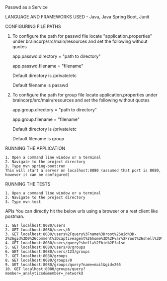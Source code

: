 Passwd as a Service

LANGUAGE AND FRAMEWORKS USED - Java, Java Spring Boot, Junit

CONFIGURING FILE PATHS

1. To configure the path for passwd file locate "application.properties" under braincorp/src/main/resources and set the following without quotes

	app.passwd.directory = "path to directory"
	
	app.passwd.filename = "filename"

	Default directory is /private/etc
	
	Default filename is passwd

2. To configure the path for group file locate application.properties under braincorp/src/main/resources and set the following without quotes

	app.group.directory = "path to directory"
	
	app.group.filename = "filename"

	Default directory is /private/etc
	
	Default filename is group


RUNNING THE APPLICATION

	1. Open a command line window or a terminal
	2. Navigate to the project directory
	3. Type mvn spring-boot:run
	This will start a server on localhost:8080 (assumed that port is 8080, however it can be configured)

RUNNING THE TESTS

	1. Open a command line window or a terminal
	2. Navigate to the project directory
	3. Type mvn test

APIs
	You can directly hit the below urls using a browser or a rest client like postman.
	
	1. GET localhost:8080/users
	2. GET localhost:8080/users/0
	3. GET localhost:8080/users%2Fquery%3Fname%3Droot%26uid%3D-2%26gid%3D0%26comment%3Dcaptiveagent%26home%3D%2Fvar%2Froot%26shell%3D%2Fbin%2Fsh
	4. GET localhost:8080/users/query?shell=%2Fbin%2Ffalse
	5. GET localhost:8080/users/0/groups
	6. GET localhost:8080/users/123/groups
	7. GET localhost:8080/groups
	8. GET localhost:8080/groups/0
	9. GET localhost:8080/groups/query?name=mail&gid=265
	10. GET localhost:8080/groups/query?member=_analyticsd&member=_networkd


